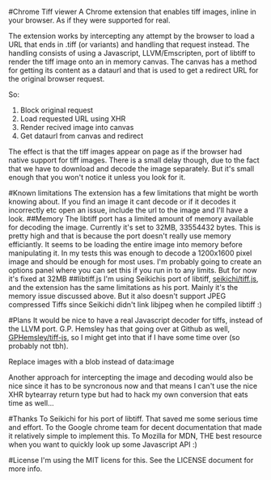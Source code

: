 #Chrome Tiff viewer
A Chrome extension that enables tiff images, inline in your browser. As if they were supported for real.

The extension works by intercepting any attempt by the browser to load a URL that ends in .tiff (or variants) and handling that request instead. The handling consists of using a Javascript, LLVM/Emscripten, port of libtiff to render the tiff image onto an in memory canvas. The canvas has a method for getting its content as a dataurl and that is used to get a redirect URL for the original browser request.

So:

 1. Block original request
 2. Load requested URL using XHR
 3. Render recived image into canvas
 4. Get dataurl from canvas and redirect

The effect is that the tiff images appear on page as if the browser had native support for tiff images. There is a small delay though, due to the fact that we have to download and decode the image separately. But it's small enough that you won't notice it unless you look for it.

#Known limitations
The extension has a few limitations that might be worth knowing about. If you find an image it cant decode or if it decodes it incorrectly etc open an issue, include the url to the image and I'll have a look.
##Memory
The libtiff port has a limited amount of memory available for decoding the image. Currently it's set to 32MB, 33554432 bytes. This is pretty high and that is because the port doesn't really use memory efficiantly. It seems to be loading the entire image into memory before manipulating it. In my tests this was enough to decode a 1200x1600 pixel image and should be enough for most uses. I'm probably going to create an options panel where you can set this if you run in to any limits. But for now it's fixed at 32MB
##libtiff.js
I'm using Seikichis port of libtiff, [seikichi/tiff.js](https://github.com/seikichi/tiff.js/tree/master), and the extension has the same limitations as his port. Mainly it's the memory issue discussed above. But it also doesn't support JPEG compressed Tiffs since Seikichi didn't link libjpeg when he compiled libtiff :)

#Plans
It would be nice to have a real Javascript decoder for tiffs, instead of the LLVM port. G.P. Hemsley has that going over at Github as well, [GPHemsley/tiff-js](https://github.com/GPHemsley/tiff-js), so I might get into that if I have some time over (so probably not tbh).

Replace images with a blob instead of data:image

Another approach for intercepting the image and decoding would also be nice since it has to be syncronous now and that means I can't use the nice XHR bytearray return type but had to hack my own conversion that eats time as well...

#Thanks
To Seikichi for his port of libtiff. That saved me some serious time and effort.
To the Google chrome team for decent documentation that made it relatively simple to implement this.
To Mozilla for MDN, THE best resource when you want to quickly look up some Javascript API :)

#License
I'm using the MIT licens for this. See the LICENSE document for more info.
